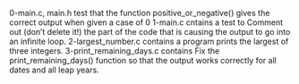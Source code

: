 0-main.c, main.h test that the function positive_or_negative() gives the correct output when given a case of 0
1-main.c cntains a test to Comment out (don’t delete it!) the part of the code that is causing the output to go into an infinite loop.
2-largest_number.c contains a program prints the largest of three integers.
3-print_remaining_days.c contains Fix the print_remaining_days() function so that the output works correctly for all dates and all leap years.

